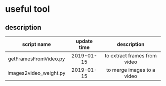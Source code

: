 
# useful tool 

## description

|script name          |update time |description|
|:-------------------:|:----------:|:------:|
|getFramesFromVideo.py|2019-01-15  |to extract frames from video|
|images2video_weight.py|2019-01-15  |to merge images to a video|

